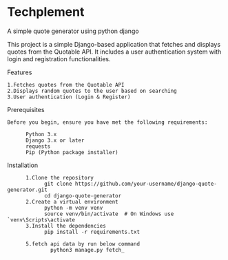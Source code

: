 # Techplement
A simple quote generator using python django

This project is a simple Django-based application that fetches and displays quotes from the Quotable API. It includes a user authentication system with login and registration functionalities.

 Features

    1.Fetches quotes from the Quotable API
    2.Displays random quotes to the user based on searching
    3.User authentication (Login & Register)
    
Prerequisites

    Before you begin, ensure you have met the following requirements:
      
          Python 3.x
          Django 3.x or later
          requests
          Pip (Python package installer)

Installation

          1.Clone the repository
                git clone https://github.com/your-username/django-quote-generator.git
                cd django-quote-generator
          2.Create a virtual environment
                python -m venv venv
                source venv/bin/activate  # On Windows use `venv\Scripts\activate
          3.Install the dependencies
                pip install -r requirements.txt
          
          5.fetch api data by run below command 
                  python3 manage.py fetch_

                
                
                                
          
